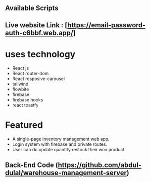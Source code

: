 

## Available Scripts



## Live website Link : [https://email-password-auth-c6bbf.web.app/]

# uses technology
* React js
* React router-dom
* React resposive-carousel
* tailwind
* flowbite
* firebase 
* firebase hooks
* react toastfy


 # Featured 
 * A single-page inventory management web app.
 * Login system with firebase and private routes.
 * User can do update quantity restock their won product

## Back-End Code (https://github.com/abdul-dulal/warehouse-management-server)
